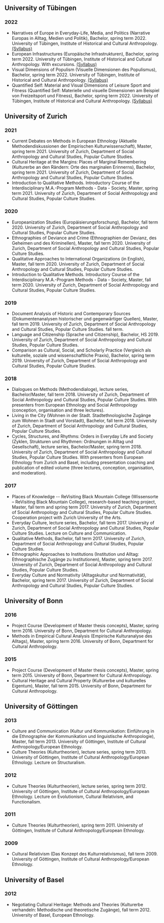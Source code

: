 ## University of Tübingen
  
### 2022
* Narratives of Europe in Everyday-Life, Media, and Politics (Narrative Europas in Alltag, Medien und Politik), Bachelor, spring term 2022. University of Tübingen, Institute of Historical and Cultural Anthropology.  [(Syllabus)](https://github.com/sgroth/teaching/blob/master/2022/2022_ST_Narrative%20Europas%20in%20Alltag%2C%20Medien%20und%20Politikum.md)
* European Infrastructures (Europäische Infrastrukturen), Bachelor, spring term 2022. University of Tübingen, Institute of Historical and Cultural Anthropology. With excursions. [(Syllabus)](https://github.com/sgroth/teaching/blob/master/2022/2022_ST_Europäische%20Infrastrukturen.md)
* Visual Dimensions of Populism (Visuelle Dimensionen des Populismus), Bachelor, spring term 2022. University of Tübingen, Institute of Historical and Cultural Anthropology.  [(Syllabus)](https://github.com/sgroth/teaching/blob/master/2022/2022_ST_Visuelle%20Dimensionen%20des%20Populismus.md)
* Quantified Self: Material and Visual Dimensions of Leisure Sport and Fitness (Quantified Self: Materielle und visuelle Dimensionen am Beispiel von Freizeitsport und Fitness), Bachelor, spring term 2022. University of Tübingen, Institute of Historical and Cultural Anthropology.  [(Syllabus)](https://github.com/sgroth/teaching/blob/master/2022/2022_ST_Quantified%20Self.md)

## University of Zurich
  
### 2021
* Current Debates on Methods in European Ethnology (Aktuelle Methodendiskussionen der Empirischen Kulturwissenschaft), Master, spring term 2021. University of Zurich, Department of Social Anthropology and Cultural Studies, Popular Culture Studies.  
* Cultural Heritage at the Margins: Places of Marginal Remembering (Kulturerbe an den Rändern: Orte des marginalen Erinnerns), Bachelor, spring term 2021. University of Zurich, Department of Social Anthropology and Cultural Studies, Popular Culture Studies.  
* Introduction to Qualitative Methods. Introductory Course of the Interdisciplinary M.A.-Program Methods - Data - Society, Master, spring term 2021. University of Zurich, Department of Social Anthropology and Cultural Studies, Popular Culture Studies.  
  
### 2020
* Europeanization Studies (Europäisierungsforschung), Bachelor, fall term 2020. University of Zurich, Department of Social Anthropology and Cultural Studies, Popular Culture Studies.  
* Ethnographies of Deviance and Crime (Ethnographien der Devianz, des Geheimen und des Kriminellen), Master, fall term 2020. University of Zurich, Department of Social Anthropology and Cultural Studies, Popular Culture Studies.  
* Qualitative Approaches to International Organizations (in English), Master, fall term 2020. University of Zurich, Department of Social Anthropology and Cultural Studies, Popular Culture Studies.  
* Introduction to Qualitative Methods. Introductory Course of the Interdisciplinary M.A.-Program Methods - Data - Society, Master, fall term 2020. University of Zurich, Department of Social Anthropology and Cultural Studies, Popular Culture Studies.  
  
### 2019
* Document Analysis of Historic and Contemporary Sources (Dokumentenanalysen historischer und gegenwärtiger Quellen), Master, fall term 2019. University of Zurich, Department of Social Anthropology and Cultural Studies, Popular Culture Studies. fall term. 
* Language and Citizenship (Sprache und Citizenship), Bachelor, HS 2019. University of Zurich, Department of Social Anthropology and Cultural Studies, Popular Culture Studies.  
* Comparison as Cultural, Social, and Scholarly Practice (Vergleich als kulturelle, soziale und wissenschaftliche Praxis), Bachelor, spring term 2019. University of Zurich, Department of Social Anthropology and Cultural Studies, Popular Culture Studies.  
  
### 2018
* Dialogues on Methods (Methodendialoge), lecture series, Bachelor/Master, fall term 2018. University of Zurich, Department of Social Anthropology and Cultural Studies, Popular Culture Studies. With presenters from European Ethnology and Social Anthropology (conception, organisation and three lectures). 
* Living in the City (Wohnen in der Stadt. Stadtethnologische Zugänge zum Wohnen in Stadt und Vorstadt), Bachelor, fall term 2018. University of Zurich, Department of Social Anthropology and Cultural Studies, Popular Culture Studies.  
* Cycles, Structures, and Rhythms: Orders in Everyday Life and Society (Zyklen, Strukturen und Rhythmen: Ordnungen in Alltag und Gesellschaft), lecture series, Bachelor/Master, spring term 2018. University of Zurich, Department of Social Anthropology and Cultural Studies, Popular Culture Studies. With presenters from European Ethnology from Zurich and Basel, including presentation coaching and publication of edited volume (three lectures, conception, organisation, and moderation). 
  
### 2017
* Places of Knowledge -- ReVisiting Black Mountain College (Wissensorte – ReVisiting Black Mountain College), research-based teaching project, Master, fall term and spring term 2017. University of Zurich, Department of Social Anthropology and Cultural Studies, Popular Culture Studies. Cooperation project with Zurich University of the Arts. 
* Everyday Culture, lecture series, Bachelor, fall term 2017. University of Zurich, Department of Social Anthropology and Cultural Studies, Popular Culture Studies. Lecture on Culture and Communication. 
* Qualitative Methods, Bachelor, fall term 2017. University of Zurich, Department of Social Anthropology and Cultural Studies, Popular Culture Studies.  
* Ethnographic Approaches to Institutions (Institution und Alltag: Ethnographische Zugänge zu Institutionen), Master, spring term 2017. University of Zurich, Department of Social Anthropology and Cultural Studies, Popular Culture Studies.  
* Everyday Culture and Normativity (Alltagskultur und Normativität), Bachelor, spring term 2017. University of Zurich, Department of Social Anthropology and Cultural Studies, Popular Culture Studies.  

## University of Bonn
  
### 2016
* Project Course (Development of Master thesis concepts), Master, spring term 2016. University of Bonn, Department for Cultural Anthropology.  
* Methods in Empirical Cultural Analysis (Empirische Kulturanalyse des Alltags), Master, spring term 2016. University of Bonn, Department for Cultural Anthropology.  
  
### 2015
* Project Course (Development of Master thesis concepts), Master, spring term 2015. University of Bonn, Department for Cultural Anthropology.  
* Cultural Heritage and Cultural Property (Kulturerbe und kulturelles Eigentum), Master, fall term 2015. University of Bonn, Department for Cultural Anthropology.  

## University of Göttingen
  
### 2013
* Culture and Communication (Kultur und Kommunikation: Einführung in die Ethnographie der Kommunikation und linguistische Anthropologie), Master, fall term 2013. University of Göttingen, Institute of Cultural Anthropology/European Ethnology.  
* Culture Theories (Kulturtheorien), lecture series, spring term 2013. University of Göttingen, Institute of Cultural Anthropology/European Ethnology. Lecture on Structuralism. 
  
### 2012
* Culture Theories (Kulturtheorien), lecture series, spring term 2012. University of Göttingen, Institute of Cultural Anthropology/European Ethnology. Lecture on Evolutionism, Cultural Relativism, and Functionalism. 
  
### 2011
* Culture Theories (Kulturtheorien), spring term 2011. University of Göttingen, Institute of Cultural Anthropology/European Ethnology.  
  
### 2009
* Cultural Relativism (Das Konzept des Kulturrelativismus), fall term 2009. University of Göttingen, Institute of Cultural Anthropology/European Ethnology.  

## University of Basel
  
### 2012
* Negotiating Cultural Heritage: Methods and Theories (Kulturerbe verhandeln: Methodische und theoretische Zugänge), fall term 2012. University of Basel, European Ethnology.  

